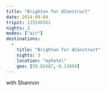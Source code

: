 ```yaml
---
title: "Brighton for dConstruct"
date: 2014-09-04
tripit: 133246561
nights: 3
modes: ["air"]
destinations:
  -
    title: "Brighton for dConstruct"
    nights: 3
    location: "myhotel"
    geo: [50.82487,-0.13894]
---
```


with Shannon
